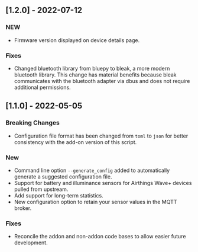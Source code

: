 ## [1.2.0] - 2022-07-12
### NEW
* Firmware version displayed on device details page.

### Fixes
* Changed bluetooth library from bluepy to bleak, a more modern bluetooth library. This change has material
benefits because bleak communicates with the bluetooth adapter via dbus and does not require additional permissions.

## [1.1.0] - 2022-05-05
### Breaking Changes
* Configuration file format has been changed from `toml` to `json` for better consistency with the add-on version of this script.

### New
* Command line option `--generate_config` added to automatically generate a suggested configuration file.
* Support for battery and illuminance sensors for Airthings Wave+ devices pulled from upstream.
* Add support for long-term statistics.
* New configuration option to retain your sensor values in the MQTT broker.

### Fixes
* Reconcile the addon and non-addon code bases to allow easier future development.


